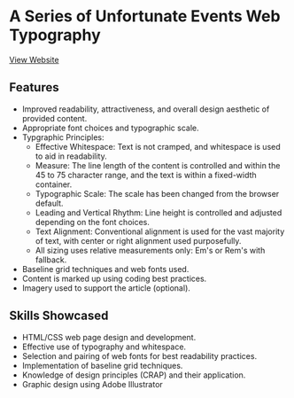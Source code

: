 # A Series of Unfortunate Events Web Typography

[View Website](https://raw.githack.com/nrosanes3/A-Series-of-Unfortunate-Events-Web-Typography/main/index.html)

## Features
* Improved readability, attractiveness, and overall design aesthetic of provided content.
* Appropriate font choices and typographic scale.
* Typgraphic Principles:
  * Effective Whitespace: Text is not cramped, and whitespace is used to aid in readability.
  * Measure: The line length of the content is controlled and within the 45 to 75 character range, and the text is within a fixed-width container.
  * Typographic Scale: The scale has been changed from the browser default.
  * Leading and Vertical Rhythm: Line height is controlled and adjusted depending on the font choices.
  * Text Alignment: Conventional alignment is used for the vast majority of text, with center or right alignment    used purposefully.
  * All sizing uses relative measurements only: Em's or Rem's with fallback.
* Baseline grid techniques and web fonts used.
* Content is marked up using coding best practices.
* Imagery used to support the article (optional).

## Skills Showcased
* HTML/CSS web page design and development.
* Effective use of typography and whitespace.
* Selection and pairing of web fonts for best readability practices.
* Implementation of baseline grid techniques.
* Knowledge of design principles (CRAP) and their application.
* Graphic design using Adobe Illustrator
